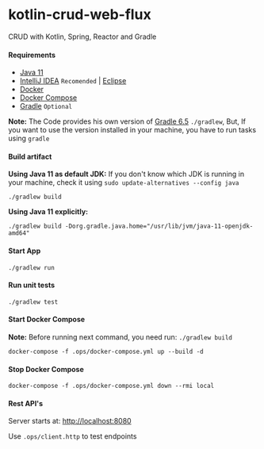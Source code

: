 # kotlin-crud-web-flux
CRUD with Kotlin, Spring, Reactor and Gradle

#### Requirements
* [Java 11](https://www.oracle.com/java/technologies/javase-jdk11-downloads.html)
* [IntelliJ IDEA](https://www.jetbrains.com/idea/download/#section=linux) ``Recomended`` | [Eclipse](https://www.eclipse.org/downloads/)
* [Docker](https://docs.docker.com/engine/install/)
* [Docker Compose](https://docs.docker.com/compose/install/)
* [Gradle](https://gradle.org/install/) ``Optional``

**Note:** The Code provides his own version of [Gradle 6.5](https://gradle.org/install/) ``./gradlew``,
 But, If you want to use the version installed in your machine, you have to run tasks using ``gradle``

#### Build artifact
**Using Java 11 as default JDK:**
 If you don't know which JDK is running in your machine, check it using ``sudo update-alternatives --config java``
```
./gradlew build
```

**Using Java 11 explicitly:**
```
./gradlew build -Dorg.gradle.java.home="/usr/lib/jvm/java-11-openjdk-amd64"
```

#### Start App
```
./gradlew run
```

#### Run unit tests
```
./gradlew test
```

#### Start Docker Compose
**Note:** Before running next command, you need run: ``./gradlew build``
```
docker-compose -f .ops/docker-compose.yml up --build -d
```

#### Stop Docker Compose
```
docker-compose -f .ops/docker-compose.yml down --rmi local
```

#### Rest API's
Server starts at: [http://localhost:8080](http://localhost:8080)

Use ``.ops/client.http`` to test endpoints
